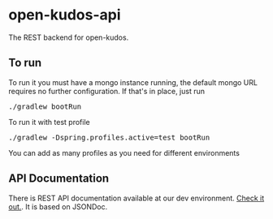 <h1>open-kudos-api</h1>
<p>
The REST backend for open-kudos.
</p>
<h2>To run</h2>
<p>
To run it you must have a mongo instance running,
the default mongo URL requires no further configuration. If that's in place, just run
<pre>
./gradlew bootRun
</pre>

<p>To run it with test profile</p>
<pre>
./gradlew -Dspring.profiles.active=test bootRun
</pre>
<p>You can add as many profiles as you need for different environments
</p>
<h2>API Documentation</h2>
<p>
There is REST API documentation available at our dev environment.
<a href="http://79.98.29.151:8080/jsondoc-ui.html?url=/jsondoc">Check it out.</a>.
It is based on JSONDoc.
</p>
